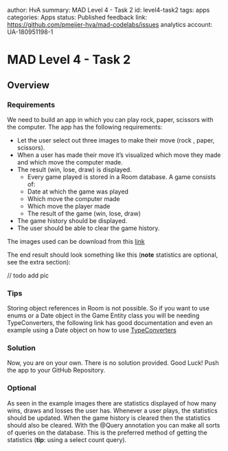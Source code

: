 author: HvA
summary: MAD Level 4 - Task 2
id: level4-task2
tags: apps
categories: Apps
status: Published
feedback link: https://github.com/pmeijer-hva/mad-codelabs/issues
analytics account: UA-180951198-1

# MAD Level 4 - Task 2

## Overview

### Requirements

We need to build an app in which you can play rock, paper, scissors with the computer. The app has the following requirements:


- Let the user select out three images to make their move (rock , paper, scissors).
- When a user has made their move it’s visualized which move they made and which move the computer made.
- The result (win, lose, draw) is displayed.
    - Every game played is stored in a Room database. A game consists of:
    - Date at which the game was played
    - Which move the computer made
    - Which move the player made
    - The result of the game (win, lose, draw)
- The game history should be displayed.
- The user should be able to clear the game history.

The images used can be download from this [link](https://docs.google.com/uc?export=download&id=1tQ1l5_LyIVqytaVXUc874FIMMjeEKxxR)

The end result should look something like this (**note** statistics are optional, see the extra section):

// todo add pic

### Tips

Storing object references in Room is not possible. So if you want to use enums or a Date object in the Game Entity class you will be needing TypeConverters, the following link has good documentation and even an example using a Date object on how to use [TypeConverters](https://developer.android.com/training/data-storage/room/referencing-data) 

### Solution

Now, you are on your own. There is no solution provided. Good Luck!
Push the app to your GitHub Repository.

### Optional

As seen in the example images there are statistics displayed of how many wins, draws and losses the user has. Whenever a user plays, the statistics should be updated. When the game history is cleared then the statistics should also be cleared. With the @Query annotation you can make all sorts of queries on the database. This is the preferred method of getting the statistics (**tip**: using a select count query).



